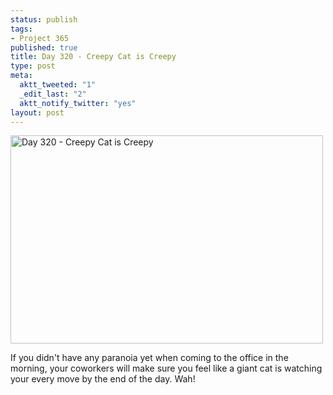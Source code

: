 ```yaml
--- 
status: publish
tags: 
- Project 365
published: true
title: Day 320 - Creepy Cat is Creepy
type: post
meta: 
  aktt_tweeted: "1"
  _edit_last: "2"
  aktt_notify_twitter: "yes"
layout: post
---
```

<a href="http://www.flickr.com/photos/freeed/6352474752/" title="Day 320 - Creepy Cat is Creepy by Fred​, on Flickr"><img src="http://farm7.static.flickr.com/6060/6352474752_5e1aeddb79.jpg" width="500" height="333" alt="Day 320 - Creepy Cat is Creepy"/></a>

If you didn't have any paranoia yet when coming to the office in the morning, your coworkers will make sure you feel like a giant cat is watching your every move by the end of the day. Wah!
